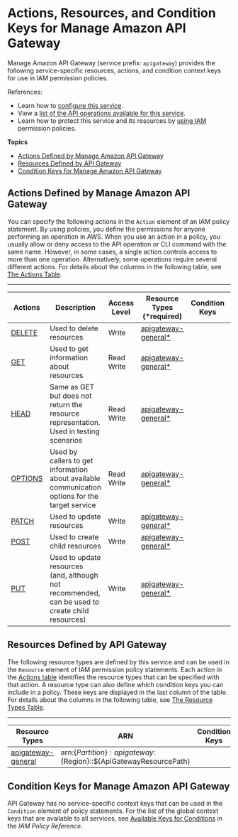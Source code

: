 # Actions, Resources, and Condition Keys for Manage Amazon API Gateway<a name="list_manageamazonapigateway"></a>

Manage Amazon API Gateway \(service prefix: `apigateway`\) provides the following service\-specific resources, actions, and condition context keys for use in IAM permission policies\.

References:
+ Learn how to [configure this service](http://docs.aws.amazon.com/apigateway/latest/developerguide/)\.
+ View a [list of the API operations available for this service](http://docs.aws.amazon.com/apigateway/api-reference/)\.
+ Learn how to protect this service and its resources by [using IAM](http://docs.aws.amazon.com/apigateway/latest/developerguide/apigateway-control-access-to-api.html) permission policies\.

**Topics**
+ [Actions Defined by Manage Amazon API Gateway](#manageamazonapigateway-actions-as-permissions)
+ [Resources Defined by API Gateway](#manageamazonapigateway-resources-for-iam-policies)
+ [Condition Keys for Manage Amazon API Gateway](#manageamazonapigateway-policy-keys)

## Actions Defined by Manage Amazon API Gateway<a name="manageamazonapigateway-actions-as-permissions"></a>

You can specify the following actions in the `Action` element of an IAM policy statement\. By using policies, you define the permissions for anyone performing an operation in AWS\. When you use an action in a policy, you usually allow or deny access to the API operation or CLI command with the same name\. However, in some cases, a single action controls access to more than one operation\. Alternatively, some operations require several different actions\. For details about the columns in the following table, see [The Actions Table](reference_policies_actions-resources-contextkeys.md#actions_table)\.


****  

| Actions | Description | Access Level | Resource Types \(\*required\) | Condition Keys | Dependent Actions | 
| --- | --- | --- | --- | --- | --- | 
| [DELETE](http://docs.aws.amazon.com/apigateway/api-reference/API_DELETE.html) | Used to delete resources | Write  | [apigateway\-general\*](#manageamazonapigateway-apigateway-general)  |  |  | 
| [GET](http://docs.aws.amazon.com/apigateway/api-reference/API_GET.html) | Used to get information about resources | Read Write  | [apigateway\-general\*](#manageamazonapigateway-apigateway-general)  |  |  | 
| [HEAD](http://docs.aws.amazon.com/apigateway/api-reference/API_HEAD.html) | Same as GET but does not return the resource representation\. Used in testing scenarios | Read Write  | [apigateway\-general\*](#manageamazonapigateway-apigateway-general)  |  |  | 
| [OPTIONS](http://docs.aws.amazon.com/apigateway/api-reference/API_OPTIONS.html) | Used by callers to get information about available communication options for the target service | Read Write  | [apigateway\-general\*](#manageamazonapigateway-apigateway-general)  |  |  | 
| [PATCH](http://docs.aws.amazon.com/apigateway/api-reference/API_PATCH.html) | Used to update resources | Write  | [apigateway\-general\*](#manageamazonapigateway-apigateway-general)  |  |  | 
| [POST](http://docs.aws.amazon.com/apigateway/api-reference/API_POST.html) | Used to create child resources | Write  | [apigateway\-general\*](#manageamazonapigateway-apigateway-general)  |  |  | 
| [PUT](http://docs.aws.amazon.com/apigateway/api-reference/API_PUT.html) | Used to update resources \(and, although not recommended, can be used to create child resources\) | Write  | [apigateway\-general\*](#manageamazonapigateway-apigateway-general)  |  |  | 

## Resources Defined by API Gateway<a name="manageamazonapigateway-resources-for-iam-policies"></a>

The following resource types are defined by this service and can be used in the `Resource` element of IAM permission policy statements\. Each action in the [Actions table](#manageamazonapigateway-actions-as-permissions) identifies the resource types that can be specified with that action\. A resource type can also define which condition keys you can include in a policy\. These keys are displayed in the last column of the table\. For details about the columns in the following table, see [The Resource Types Table](reference_policies_actions-resources-contextkeys.md#resources_table)\.


****  

| Resource Types | ARN | Condition Keys | 
| --- | --- | --- | 
| [apigateway\-general](http://docs.aws.amazon.com/apigateway/latest/developerguide/permissions.html) | arn:$\{Partition\}:apigateway:$\{Region\}::$\{ApiGatewayResourcePath\} |  | 

## Condition Keys for Manage Amazon API Gateway<a name="manageamazonapigateway-policy-keys"></a>

API Gateway has no service\-specific context keys that can be used in the `Condition` element of policy statements\. For the list of the global context keys that are available to all services, see [Available Keys for Conditions](http://docs.aws.amazon.com/IAM/latest/UserGuide/reference_policies_condition-keys.html#AvailableKeys) in the *IAM Policy Reference*\.